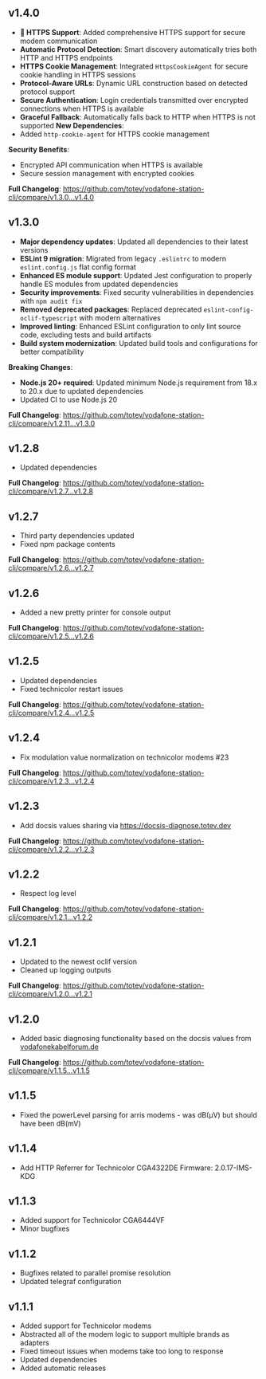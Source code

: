 v1.4.0
---
- **🔐 HTTPS Support**: Added comprehensive HTTPS support for secure modem communication
- **Automatic Protocol Detection**: Smart discovery automatically tries both HTTP and HTTPS endpoints
- **HTTPS Cookie Management**: Integrated `HttpsCookieAgent` for secure cookie handling in HTTPS sessions
- **Protocol-Aware URLs**: Dynamic URL construction based on detected protocol support
- **Secure Authentication**: Login credentials transmitted over encrypted connections when HTTPS is available
- **Graceful Fallback**: Automatically falls back to HTTP when HTTPS is not supported
**New Dependencies**:
- Added `http-cookie-agent` for HTTPS cookie management

**Security Benefits**:
- Encrypted API communication when HTTPS is available
- Secure session management with encrypted cookies

**Full Changelog**: https://github.com/totev/vodafone-station-cli/compare/v1.3.0...v1.4.0

v1.3.0
---
- **Major dependency updates**: Updated all dependencies to their latest versions
- **ESLint 9 migration**: Migrated from legacy `.eslintrc` to modern `eslint.config.js` flat config format
- **Enhanced ES module support**: Updated Jest configuration to properly handle ES modules from updated dependencies
- **Security improvements**: Fixed security vulnerabilities in dependencies with `npm audit fix`
- **Removed deprecated packages**: Replaced deprecated `eslint-config-oclif-typescript` with modern alternatives
- **Improved linting**: Enhanced ESLint configuration to only lint source code, excluding tests and build artifacts
- **Build system modernization**: Updated build tools and configurations for better compatibility

**Breaking Changes**: 
- **Node.js 20+ required**: Updated minimum Node.js requirement from 18.x to 20.x due to updated dependencies
- Updated CI to use Node.js 20

**Full Changelog**: https://github.com/totev/vodafone-station-cli/compare/v1.2.11...v1.3.0

v1.2.8
---
- Updated dependencies

**Full Changelog**: https://github.com/totev/vodafone-station-cli/compare/v1.2.7...v1.2.8

v1.2.7
---
- Third party dependencies updated
- Fixed npm package contents

**Full Changelog**: https://github.com/totev/vodafone-station-cli/compare/v1.2.6...v1.2.7

v1.2.6
---
- Added a new pretty printer for console output

**Full Changelog**: https://github.com/totev/vodafone-station-cli/compare/v1.2.5...v1.2.6

v1.2.5
---
- Updated dependencies
- Fixed technicolor restart issues

**Full Changelog**: https://github.com/totev/vodafone-station-cli/compare/v1.2.4...v1.2.5

v1.2.4
---
- Fix modulation value normalization on technicolor modems #23

**Full Changelog**: https://github.com/totev/vodafone-station-cli/compare/v1.2.3...v1.2.4

v1.2.3
---
- Add docsis values sharing via https://docsis-diagnose.totev.dev

**Full Changelog**: https://github.com/totev/vodafone-station-cli/compare/v1.2.2...v1.2.3

v1.2.2
---
- Respect log level

**Full Changelog**: https://github.com/totev/vodafone-station-cli/compare/v1.2.1...v1.2.2

v1.2.1
---
- Updated to the newest oclif version
- Cleaned up logging outputs

**Full Changelog**: https://github.com/totev/vodafone-station-cli/compare/v1.2.0...v1.2.1

v1.2.0
---
- Added basic diagnosing functionality based on the docsis values from [vodafonekabelforum.de](https://www.vodafonekabelforum.de/viewtopic.php?t=32353)

**Full Changelog**: https://github.com/totev/vodafone-station-cli/compare/v1.1.5...v1.1.5

v1.1.5
---
- Fixed the powerLevel parsing for arris modems - was dB(μV) but should have been dB(mV)

v1.1.4
---
- Add HTTP Referrer for Technicolor CGA4322DE Firmware: 2.0.17-IMS-KDG

v1.1.3
---
- Added support for Technicolor CGA6444VF
- Minor bugfixes
 
v1.1.2
---
- Bugfixes related to parallel promise resolution
- Updated telegraf configuration

v1.1.1
---
- Added support for Technicolor modems
- Abstracted all of the modem logic to support multiple brands as adapters
- Fixed timeout issues when modems take too long to response
- Updated dependencies
- Added automatic releases
